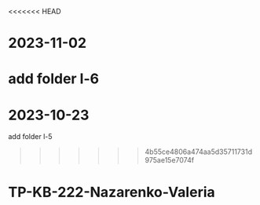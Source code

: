 <<<<<<< HEAD
# 2023-11-02
add folder l-6
=======
# 2023-10-23
add folder l-5
>>>>>>> 4b55ce4806a474aa5d35711731d975ae15e7074f

# TP-KB-222-Nazarenko-Valeria
